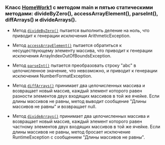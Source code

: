### Класс [HomeWork1]() с методом main и пятью статическими методами: divideByZero(), accessArrayElement(), parseInt(), diffArrays() и divideArrays().

- Метод [`divideByZero()`]() пытается выполнить деление на ноль, что приводит к генерации исключения ArithmeticException.

- Метод [`accessArrayElement()`]() пытается обратиться к несуществующему элементу массива, что приводит к генерации исключения ArrayIndexOutOfBoundsException.

- Метод [`parseInt()`]() пытается преобразовать строку "abc" в целочисленное значение, что невозможно, и приводит к генерации исключения NumberFormatException.

- Метод [`diffArrays()`]() принимает два целочисленных массива и возвращает новый массив, каждый элемент которого равен разности элементов двух входящих массивов в той же ячейке. Если длины массивов не равны, метод выводит сообщение "Длины массивов не равны" и возвращает null.

- Метод [`divideArrays()`]() принимает два целочисленных массива и возвращает новый массив, каждый элемент которого равен частному элементов двух входящих массивов в той же ячейке. Если длины массивов не равны, метод бросает исключение RuntimeException с сообщением "Длины массивов не равны".
